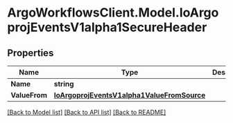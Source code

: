 # ArgoWorkflowsClient.Model.IoArgoprojEventsV1alpha1SecureHeader

## Properties

Name | Type | Description | Notes
------------ | ------------- | ------------- | -------------
**Name** | **string** |  | [optional] 
**ValueFrom** | [**IoArgoprojEventsV1alpha1ValueFromSource**](IoArgoprojEventsV1alpha1ValueFromSource.md) |  | [optional] 

[[Back to Model list]](../README.md#documentation-for-models) [[Back to API list]](../README.md#documentation-for-api-endpoints) [[Back to README]](../README.md)

